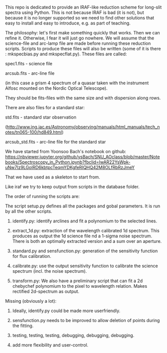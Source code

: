This repo is dedicated to provide an IRAF-like reduction scheme for long-slit spectra using Python. This is not because IRAF is bad (it is not), but because it is no longer supported so we need to find other solutions that easy to install and easy to introduce, e.g. as part of teaching.

The philosophy: let's first make something quickly that works. Then we can refine it. Otherwise, I fear it will just go nowhere. We will assume that the science-file and arc-lamp file are made before running these reduction scripts. Scripts to produce these files will also be written (some of it is there : mkspecbias.py and mkspecflat.py). These files are called:

spec1.fits - science file

arcsub.fits - arc-line file

(in this case a grism 4 spectrum of a quasar taken with the instrument Alfosc mounted on the Nordic Optical Telescope).

They should be  fits-files with the same size and with dispersion along rows.

There are also files for a standard star:

std.fits - standard star observation 

(http://www.ing.iac.es/Astronomy/observing/manuals/html_manuals/tech_notes/tn065-100/hd849.html)

arcsub_std.fits - arc-line file for the standard star


We have started from Yoonsoo Bach's notebook on github:
https://nbviewer.jupyter.org/github/ysBach/SNU_AOclass/blob/master/Notebooks/Spectroscopy_in_Python.ipynb?fbclid=IwAR22YsWpk-uNw7Iz9LGolRD6kbtpcTeqmYDKgfeRIQHQ42M8OLfRbRzJmeY

That we have used as a skeleton to start from.


Like iraf we try to keep output from scripts in the database folder.

The order of running the scripts are:

The script setup.py defines all the packages and gobal parameters. It is run by all the other scripts.


1) identify.py: identify arclines and fit a polynomium to the selected lines. 


2) extract_1d.py: extraction of the wavelength calibrated 1d spectrum. This produces as output the 1d science file nd a 1-sigma noise spectrum. There is both an optimally extracted version and a sum over an aperture.


3) standard.py and sensfunction.py: generation of the sensitivity function for flux calibration.


4) calibrate.py: use the output sensitivity function to calibrate the science spectrum (incl. the noise spectrum).


5) transform.py: We also have a preliminary script that can fit a 2d chebychef polynomium to the pixel to wavelength relation. Makes rectified 2d-spectrum as output. 


Missing (obviously a lot):
1) Ideally, identify.py could be made more userfriendly.

2) sensfunction.py needs to be improved to allow deletion of points during the fitting.

3) testing, testing, testing, debugging, debugging, debugging.

4) add more flexibility and user-control.
